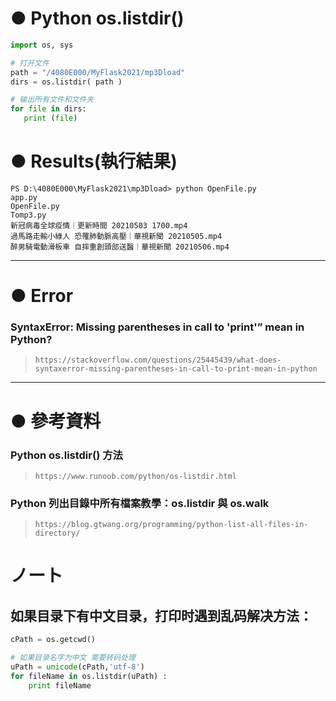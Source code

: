 # ● Python os.listdir()

```python
import os, sys

# 打开文件
path = "/4080E000/MyFlask2021/mp3Dload"
dirs = os.listdir( path )

# 输出所有文件和文件夹
for file in dirs:
   print (file)
```
# ● Results(執行結果)
```
PS D:\4080E000\MyFlask2021\mp3Dload> python OpenFile.py
app.py
OpenFile.py
Tomp3.py
新冠病毒全球疫情｜更新時間 20210503 1700.mp4
過馬路走輸小綠人 恐罹肺動脈高壓｜華視新聞 20210505.mp4
醉男騎電動滑板車 自摔重創頭部送醫｜華視新聞 20210506.mp4
```

---
# ● Error
### SyntaxError: Missing parentheses in call to 'print'” mean in Python?
> `https://stackoverflow.com/questions/25445439/what-does-syntaxerror-missing-parentheses-in-call-to-print-mean-in-python`
---
# ● 參考資料 
### Python os.listdir() 方法
> `https://www.runoob.com/python/os-listdir.html`
### Python 列出目錄中所有檔案教學：os.listdir 與 os.walk
> `https://blog.gtwang.org/programming/python-list-all-files-in-directory/`
# ノート
## 如果目录下有中文目录，打印时遇到乱码解决方法：
```python
cPath = os.getcwd()

# 如果目录名字为中文 需要转码处理
uPath = unicode(cPath,'utf-8')
for fileName in os.listdir(uPath) :
    print fileName
```
